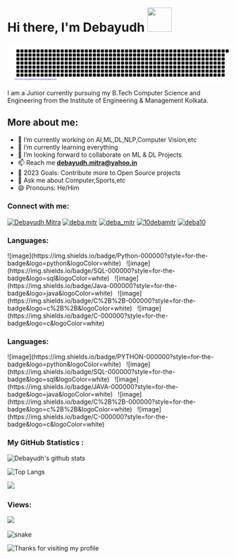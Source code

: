 <h1 align="left">Hi there, I'm Debayudh <img src="https://github.com/mitul3737/mitul3737/blob/main/Wave.gif" height="55px" width="55px"> </h1>


<p align="left">
    <img src="https://github.com/debamitr1012/debamitr1012/blob/main/gitartwork.svg" />
</p>  

I am a Junior currently pursuing my B.Tech Computer Science and Engineering from the Institute of Engineering & Management Kolkata.

## More about me:

- 🔭 I’m currently working on AI,ML,DL,NLP,Computer Vision,etc
- 🌱 I’m currently learning everything
- 👯 I’m looking forward to collaborate on ML & DL Projects
- 📫 Reach me **debayudh.mitra@yahoo.in**
- 🥅 2023 Goals: Contribute more to Open Source projects
- 💬 Ask me about Computer,Sports,etc
- 😄 Pronouns: He/Him

<h3 align="left">Connect with me:</h3>
<p align="left">
<a href="https://www.linkedin.com/in/debayudh-mitra-83b72b207/" target="blank"><img align="center" src="https://raw.githubusercontent.com/rahuldkjain/github-profile-readme-generator/master/src/images/icons/Social/linked-in-alt.svg" alt="Debayudh Mitra" height="30" width="40" /></a>
<a href="https://www.facebook.com/deba.mitr/" target="blank"><img align="center" src="https://raw.githubusercontent.com/rahuldkjain/github-profile-readme-generator/master/src/images/icons/Social/facebook.svg" alt="deba.mitr" height="30" width="40" /></a>
<a href="https://www.instagram.com/deba_mitr/" target="blank"><img align="center" src="https://raw.githubusercontent.com/rahuldkjain/github-profile-readme-generator/master/src/images/icons/Social/instagram.svg" alt="deba_mitr" height="30" width="40" /></a>
<a href="https://twitter.com/10debamitr" target="blank"><img align="center" src="https://raw.githubusercontent.com/rahuldkjain/github-profile-readme-generator/master/src/images/icons/Social/twitter.svg" alt="10debamitr" height="30" width="40" /></a>
<a href="https://leetcode.com/deba10/" target="blank"><img align="center" src="https://upload.wikimedia.org/wikipedia/commons/thumb/a/ab/LeetCode_logo_white_no_text.svg/1200px-LeetCode_logo_white_no_text.svg.png" alt="deba10" height="30" width="40" /></a>
</p>

<h3>Languages:</h3>
![image](https://img.shields.io/badge/Python-000000?style=for-the-badge&logo=python&logoColor=white)&nbsp;&nbsp;
![image](https://img.shields.io/badge/SQL-000000?style=for-the-badge&logo=sql&logoColor=white)&nbsp;&nbsp;
![image](https://img.shields.io/badge/Java-000000?style=for-the-badge&logo=java&logoColor=white)&nbsp;&nbsp;
![image](https://img.shields.io/badge/C%2B%2B-000000?style=for-the-badge&logo=c%2B%2B&logoColor=white)&nbsp;&nbsp;
![image](https://img.shields.io/badge/C-000000?style=for-the-badge&logo=c&logoColor=white)&nbsp;&nbsp;

<h3>Languages:</h3>
![image](https://img.shields.io/badge/PYTHON-000000?style=for-the-badge&logo=python&logoColor=white)&nbsp;&nbsp;
![image](https://img.shields.io/badge/SQL-000000?style=for-the-badge&logo=sql&logoColor=white)&nbsp;&nbsp;
![image](https://img.shields.io/badge/JAVA-000000?style=for-the-badge&logo=java&logoColor=white)&nbsp;&nbsp;
![image](https://img.shields.io/badge/C%2B%2B-000000?style=for-the-badge&logo=c%2B%2B&logoColor=white)&nbsp;&nbsp;
![image](https://img.shields.io/badge/C-000000?style=for-the-badge&logo=c&logoColor=white)&nbsp;&nbsp;

<h3 align="left">My GitHub Statistics :</h3>
<p align="left">

![Debayudh's github stats](https://github-readme-stats.vercel.app/api?username=debamitr1012&count_private=true&show_icons=True)

![Top Langs](https://github-readme-stats.vercel.app/api/top-langs/?username=debamitr1012&exclude_repo=dotfiles)
</p>

![](https://github-readme-streak-stats.herokuapp.com/?user=debamitr1012&theme=light)

<h3 align="left">Views:</h3>
<a href="https://github.com/debamitr1012/github-profile-views-counter">
    <img src="https://komarev.com/ghpvc/?username=debamitr1012">
</a>

<p align="left">
  <img src="https://github.com/debamitr1012/debamitr1012/raw/output/github-contribution-grid-snake.svg" alt="snake"></left>
</p>

<img height="120" alt="Thanks for visiting my profile" width="100%" src="https://github.com/dibyendu415/dibyendu415/blob/master/marquee.svg" />
